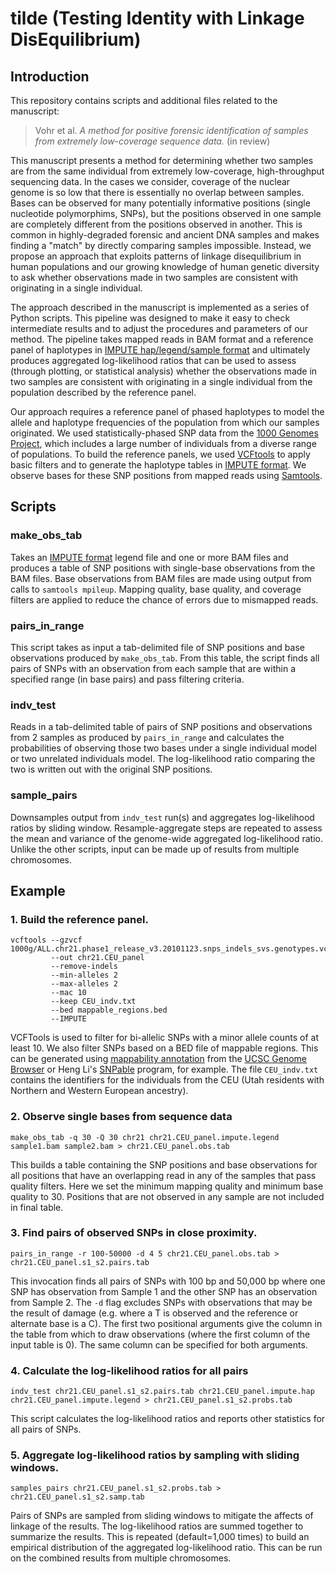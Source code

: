 tilde (Testing Identity with Linkage DisEquilibrium)
====================================================


Introduction 
------------

This repository contains scripts and additional files related to the 
manuscript:

> Vohr et al. *A method for positive forensic identification of samples 
> from extremely low-coverage sequence data.* (in review)

This manuscript presents a method for determining whether two samples are from
the same individual from extremely low-coverage, high-throughput sequencing
data. In the cases we consider, coverage of the nuclear genome is so low that 
there is essentially no overlap between samples. Bases can be observed 
for many potentially informative positions (single nucleotide polymorphims, 
SNPs), but the positions observed in one sample are completely different
from the positions observed in another. This is common in highly-degraded 
forensic and ancient DNA samples and makes finding a "match" by directly 
comparing samples impossible. Instead, we propose an approach that exploits 
patterns of linkage disequilibrium in human populations and our growing 
knowledge of human genetic diversity to ask whether observations made in two 
samples are consistent with originating in a single individual.

The approach described in the manuscript is implemented as a series of 
Python scripts. This pipeline was designed to make it easy to check 
intermediate results and to adjust the procedures and parameters of our 
method. The pipeline takes mapped reads in BAM format and a reference panel 
of haplotypes in [IMPUTE hap/legend/sample format](https://mathgen.stats.ox.ac.uk/genetics_software/shapeit/shapeit.html#haplegsample) and ultimately produces
aggregated log-likelihood ratios that can be used to assess (through plotting,
or statistical analysis) whether the observations made in two samples are 
consistent with originating in a single individual from the population 
described by the reference panel.

Our approach requires a reference panel of phased haplotypes to model the
allele and haplotype frequencies of the population from which our samples 
originated. We used statistically-phased SNP data from the 
[1000 Genomes Project](http://www.1000genomes.org/), which includes a large
number of individuals from a diverse range of populations. To build the
reference panels, we used [VCFtools](https://vcftools.github.io/) to apply
basic filters and to generate the haplotype tables in [IMPUTE format](https://mathgen.stats.ox.ac.uk/genetics_software/shapeit/shapeit.html#haplegsample). 
We observe bases for these SNP positions from mapped reads using 
[Samtools](http://www.htslib.org/). 


Scripts
-------

### make\_obs\_tab
Takes an [IMPUTE format](https://mathgen.stats.ox.ac.uk/genetics_software/shapeit/shapeit.html#haplegsample) legend file and one or more BAM files and 
produces a table of SNP positions with single-base observations from the BAM 
files. Base observations from BAM files are made using output from calls to 
`samtools mpileup`. Mapping quality, base quality, and coverage filters are 
applied to reduce the chance of errors due to mismapped reads. 

### pairs\_in\_range
This script takes as input a tab-delimited file of SNP positions and base 
observations produced by `make_obs_tab`. From this table, the script finds 
all pairs of SNPs with an observation from each sample that are within a 
specified range (in base pairs) and pass filtering criteria.

### indv\_test
Reads in a tab-delimited table of pairs of SNP positions and observations
from 2 samples as produced by `pairs_in_range` and calculates the 
probabilities of observing those two bases under a single individual model or 
two unrelated individuals model. The log-likelihood ratio comparing the two 
is written out with the original SNP positions.

### sample\_pairs
Downsamples output from `indv_test` run(s) and aggregates log-likelihood 
ratios by sliding window. Resample-aggregate steps are repeated to assess the 
mean and variance of the genome-wide aggregated log-likelihood ratio. Unlike
the other scripts, input can be made up of results from multiple chromosomes.


Example
-------

### 1. Build the reference panel.
   ```
   vcftools --gzvcf 1000g/ALL.chr21.phase1_release_v3.20101123.snps_indels_svs.genotypes.vcf.gz 
            --out chr21.CEU_panel 
            --remove-indels 
            --min-alleles 2 
            --max-alleles 2 
            --mac 10 
            --keep CEU_indv.txt 
            --bed mappable_regions.bed 
            --IMPUTE
   ```
   VCFTools is used to filter for bi-allelic SNPs with a minor allele counts of
   at least 10. We also filter SNPs based on a BED file of mappable regions. 
   This can be generated using [mappability annotation](http://genome.ucsc.edu/cgi-bin/hgTrackUi?hgsid=454283543_xadktKfUePJnQNSDZdmRKBlu4Tvg&c=chr21&g=wgEncodeMapability) from the [UCSC Genome Browser](http://www.genome.ucsc.edu/) or 
   Heng Li's [SNPable](http://lh3lh3.users.sourceforge.net/snpable.shtml) 
   program, for example. The file `CEU_indv.txt` contains the identifiers
   for the individuals from the CEU (Utah residents with Northern and Western 
   European ancestry). 

### 2. Observe single bases from sequence data
   ```
   make_obs_tab -q 30 -Q 30 chr21 chr21.CEU_panel.impute.legend sample1.bam sample2.bam > chr21.CEU_panel.obs.tab
   ```
   This builds a table containing the SNP positions and base observations 
   for all positions that have an overlapping read in any of the samples
   that pass quality filters. Here we set the minimum mapping quality and 
   minimum base quality to 30. Positions that are not observed in any sample
   are not included in final table.

### 3. Find pairs of observed SNPs in close proximity. 
   ```
   pairs_in_range -r 100-50000 -d 4 5 chr21.CEU_panel.obs.tab > chr21.CEU_panel.s1_s2.pairs.tab
   ```
   This invocation finds all pairs of SNPs with 100 bp and 50,000 bp where
   one SNP has observation from Sample 1 and the other SNP has an observation
   from Sample 2. The `-d` flag excludes SNPs with observations that may be
   the result of damage (e.g. where a T is observed and the reference or
   alternate base is a C). The first two positional arguments give the
   column in the table from which to draw observations (where the first 
   column of the input table is 0). The same column can be specified for 
   both arguments.

### 4. Calculate the log-likelihood ratios for all pairs
   ```
   indv_test chr21.CEU_panel.s1_s2.pairs.tab chr21.CEU_panel.impute.hap chr21.CEU_panel.impute.legend > chr21.CEU_panel.s1_s2.probs.tab
   ```
   This script calculates the log-likelihood ratios and reports other 
   statistics for all pairs of SNPs.

### 5. Aggregate log-likelihood ratios by sampling with sliding windows.
   ```
   samples_pairs chr21.CEU_panel.s1_s2.probs.tab > chr21.CEU_panel.s1_s2.samp.tab
   ```
   Pairs of SNPs are sampled from sliding windows to mitigate the affects of 
   linkage of the results. The log-likelihood ratios are summed together to
   summarize the results. This is repeated (default=1,000 times) to build
   an empirical distribution of the aggregated log-likelihood ratio. This 
   can be run on the combined results from multiple chromosomes.

